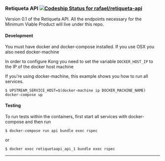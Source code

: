 ### Retiqueta API [![Codeship Status for rafael/retiqueta-api](https://codeship.com/projects/bff80d60-477d-0133-5250-066ef9c7f962/status?branch=master)](https://codeship.com/projects/105041)


Version 0.1 of the Retiqueta API. All the endpoints necessary for the Minimum Viable Product
will live under this repo.

#### Development

You must have docker and docker-compose installed. If you use OSX you also need docker-machine

In order to configure Kong you need to set the variable `DOCKER_HOST_IP` to the IP of the docker host machine

If you're using docker-machine, this example shows you how to run all services.
```
$ UPSTREAM_SERVICE_HOST=$(docker-machine ip DOCKER_MACHINE_NAME) docker-compose up
```

#### Testing

To run tests within the containers, first start all services with docker-compose and then run

```
$ docker-compose run api bundle exec rspec
```

or

```
$ docker exec retiquetaapi_api_1 bundle exec rspec
```

---


